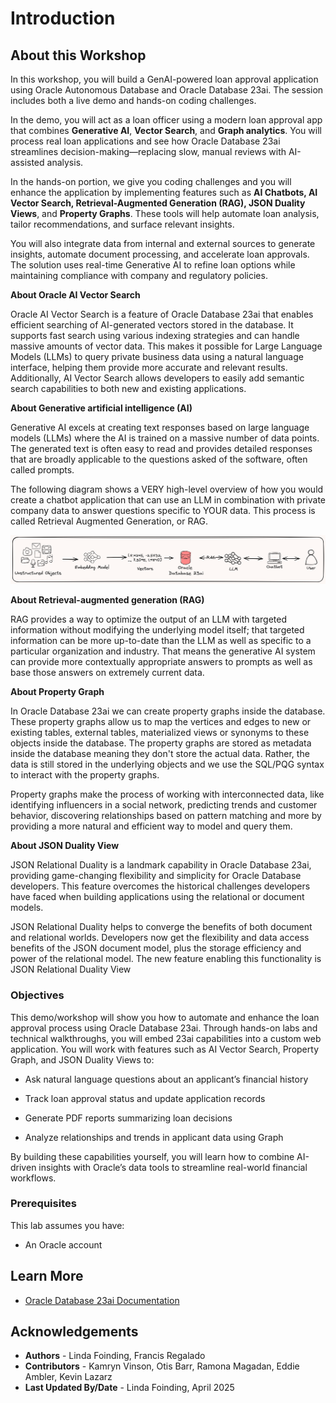 # Introduction

## About this Workshop

In this workshop, you will build a GenAI-powered loan approval application using Oracle Autonomous Database and Oracle Database 23ai. The session includes both a live demo and hands-on coding challenges.

In the demo, you will act as a loan officer using a modern loan approval app that combines **Generative AI**, **Vector Search**, and **Graph analytics**. You will process real loan applications and see how Oracle Database 23ai streamlines decision-making—replacing slow, manual reviews with AI-assisted analysis.

In the hands-on portion, we give you coding challenges and you will enhance the application by implementing features such as **AI Chatbots, AI Vector Search, Retrieval-Augmented Generation (RAG), JSON Duality Views**, and **Property Graphs**. These tools will help automate loan analysis, tailor recommendations, and surface relevant insights.

You will also integrate data from internal and external sources to generate insights, automate document processing, and accelerate loan approvals. The solution uses real-time Generative AI to refine loan options while maintaining compliance with company and regulatory policies.


  [](videohub:1_mg30brw3)

**About Oracle AI Vector Search**

Oracle AI Vector Search is a feature of Oracle Database 23ai that enables efficient searching of AI-generated vectors stored in the database. It supports fast search using various indexing strategies and can handle massive amounts of vector data. This makes it possible for Large Language Models (LLMs) to query private business data using a natural language interface, helping them provide more accurate and relevant results. Additionally, AI Vector Search allows developers to easily add semantic search capabilities to both new and existing applications.

**About Generative artificial intelligence (AI)**

Generative AI excels at creating text responses based on large language models (LLMs) where the AI is trained on a massive number of data points. The generated text is often easy to read and provides detailed responses that are broadly applicable to the questions asked of the software, often called prompts.

The following diagram shows a VERY high-level overview of how you would create a chatbot application that can use an LLM in combination with private company data to answer questions specific to YOUR data. This process is called Retrieval Augmented Generation, or RAG.

![Vector Diagram](./images/vectors-diagram.png " ")

**About Retrieval-augmented generation (RAG)**

RAG provides a way to optimize the output of an LLM with targeted information without modifying the underlying model itself; that targeted information can be more up-to-date than the LLM as well as specific to a particular organization and industry. That means the generative AI system can provide more contextually appropriate answers to prompts as well as base those answers on extremely current data.

**About Property Graph**

In Oracle Database 23ai we can create property graphs inside the database. These property graphs allow us to map the vertices and edges to new or existing tables, external tables, materialized views or synonyms to these objects inside the database. The property graphs are stored as metadata inside the database meaning they don't store the actual data. Rather, the data is still stored in the underlying objects and we use the SQL/PQG syntax to interact with the property graphs.

Property graphs make the process of working with interconnected data, like identifying influencers in a social network, predicting trends and customer behavior, discovering relationships based on pattern matching and more by providing a more natural and efficient way to model and query them.

**About JSON Duality View**

JSON Relational Duality is a landmark capability in Oracle Database 23ai, providing game-changing flexibility and simplicity for Oracle Database developers. This feature overcomes the historical challenges developers have faced when building applications using the relational or document models.

JSON Relational Duality helps to converge the benefits of both document and relational worlds. Developers now get the flexibility and data access benefits of the JSON document model, plus the storage efficiency and power of the relational model. The new feature enabling this functionality is JSON Relational Duality View



### Objectives

This demo/workshop will show you how to automate and enhance the loan approval process using Oracle Database 23ai. Through hands-on labs and technical walkthroughs, you will embed 23ai capabilities into a custom web application.
You will work with features such as AI Vector Search, Property Graph, and JSON Duality Views to:

* Ask natural language questions about an applicant’s financial history

*	Track loan approval status and update application records

*	Generate PDF reports summarizing loan decisions

*	Analyze relationships and trends in applicant data using Graph


By building these capabilities yourself, you will learn how to combine AI-driven insights with Oracle’s data tools to streamline real-world financial workflows.

### Prerequisites

This lab assumes you have:
* An Oracle account

## Learn More

* [Oracle Database 23ai Documentation](https://docs.oracle.com/en/database/oracle/oracle-database/23/)

## Acknowledgements
* **Authors** - Linda Foinding, Francis Regalado
* **Contributors** - Kamryn Vinson, Otis Barr, Ramona Magadan, Eddie Ambler, Kevin Lazarz
* **Last Updated By/Date** - Linda Foinding, April 2025